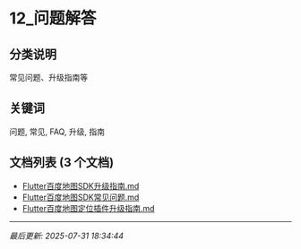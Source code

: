 # 12_问题解答

## 分类说明
常见问题、升级指南等

## 关键词
问题, 常见, FAQ, 升级, 指南

## 文档列表 (3 个文档)

- [Flutter百度地图SDK升级指南.md](Flutter百度地图SDK升级指南.md)
- [Flutter百度地图SDK常见问题.md](Flutter百度地图SDK常见问题.md)
- [Flutter百度地图定位插件升级指南.md](Flutter百度地图定位插件升级指南.md)

---
*最后更新: 2025-07-31 18:34:44*

